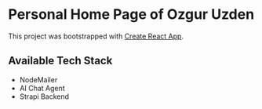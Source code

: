# Personal Home Page of Ozgur Uzden

This project was bootstrapped with [Create React App](https://github.com/facebook/create-react-app).

## Available Tech Stack

* NodeMailer
* AI Chat Agent
* Strapi Backend